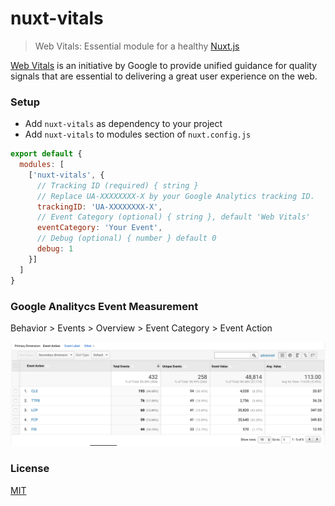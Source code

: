 # nuxt-vitals

> Web Vitals: Essential module for a healthy [Nuxt.js](https://github.com/nuxt/nuxt.js)

[Web Vitals](https://web.dev/vitals/) is an initiative by Google to provide unified guidance for quality signals that are essential to delivering a great user experience on the web.

### Setup

- Add `nuxt-vitals` as dependency to your project
- Add `nuxt-vitals` to modules section of `nuxt.config.js`

```javascript
export default {
  modules: [
    ['nuxt-vitals', { 
      // Tracking ID (required) { string }
      // Replace UA-XXXXXXXX-X by your Google Analytics tracking ID.
      trackingID: 'UA-XXXXXXXX-X',
      // Event Category (optional) { string }, default 'Web Vitals'
      eventCategory: 'Your Event',
      // Debug (optional) { number } default 0 
      debug: 1
    }]
  ]
}
```

### Google Analitycs Event Measurement

Behavior > Events > Overview > Event Category > Event Action

![Events Actions](/assets/event-action.png)

### License

[MIT](https://opensource.org/licenses/MIT)
